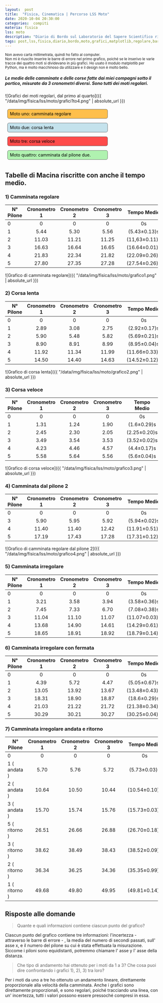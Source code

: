 ```yaml
---
layout:  post
title:  "Fisica, Cinematica | Percorso LSS Moto"
date: 2020-10-04 20:30:00
categories:  compiti
materia: fisica
lss: moto
description: "Diario di Bordo sul Laboratorio del Sapere Scientifico riguardante il moto. In questo post sono redatte tabelle e grafici contenenti misurazioni relative a tratti di corsa e camminata, ognuna scritta come media da tre cronometri diversi. Ci sono dei grafici per ogni moto regolare, con barre di errore. "
tags: post,lss,fisica,diario,bordo,moto,grafici,matplotlib,regolare,barre di errore,media
---
```

<sub> Non avevo carta millimetrata, quindi ho fatto al computer. </sub><br>
<sub> Non mi è riuscito inserire le barre di errore nel primo grafico, poiché se le inserivo le varie tracce dei quattro moti si dividevano in più grafici.  </sub>
<sub> Ho usato il modulo matplotlib  per Python, ma è molto macchinoso da utilizzare e il design non è molto bello.</sub>


##### Le medie delle camminate e delle corse fatte dai miei compagni sotto il portico, misurate da 3 cronometri diversi. Sono tutti dei moti regolari.

![Grafici dei moti regolari, dal primo al quarto]({{ "/data/img/fisica/lss/moto/grafici1to4.png" | absolute_url }})

<svg display="inline-block" float="left" width="345" height="45">
  <rect x="8" y="5" rx="5" ry="5" width="330" height="30" style="fill:orange;stroke:black;stroke-width:.9;opacity:0.7" />
  <text glyph-orientation-horizontal="90" x="16" y="25" fill="black">Moto uno: camminata regolare </text>
</svg>
<svg display="inline-block" float="left" width="345" height="45">
  <rect x="8" y="5" rx="5" ry="5" width="330" height="30" style="fill:lightblue;stroke:black;stroke-width:.9;opacity:0.7" />
  <text glyph-orientation-horizontal="90" x="16" y="25" fill="black">Moto due: corsa lenta </text>
</svg>
<svg display="inline-block" float="left" width="345" height="45">
  <rect x="8" y="5" rx="5" ry="5" width="330" height="30" style="fill:red;stroke:black;stroke-width:.9;opacity:0.7" />
  <text glyph-orientation-horizontal="90" x="16" y="25" fill="black">Moto tre: corsa veloce </text>
</svg>
<svg display="inline-block" float="left" width="345" height="45">
  <rect x="8" y="5" rx="5" ry="5" width="330" height="30" style="fill:lightgreen;stroke:black;stroke-width:.9;opacity:0.7" />
  <text glyph-orientation-horizontal="90" x="16" y="25" fill="black">Moto quattro: camminata dal pilone due. </text>
</svg>

## Tabelle di Macina riscritte con anche il tempo medio.


### 1) Camminata regolare


| N° Pilone | Cronometro 1 | Cronometro 2 | Cronometro 3 | Tempo Medio |
|---|:---:|:---:|:---:|:---:|
0|0|0|0|0s
1|5.44|5.30|5.56|(5.43±0.13)s
2|11.03|11.21|11.25|(11,63±0.11)s
3|16.63|16.64|16.65|(16.64±0.01)s
4|21.83|22.34|21.82|(22.09±0.26)s
5|27.80|27.35|27.28|(27.54±0.26)s

![Grafico di camminata regolare]({{ "/data/img/fisica/lss/moto/grafico1.png" | absolute_url }})


### 2) Corsa lenta

| N° Pilone | Cronometro 1 | Cronometro 2 | Cronometro 3 | Tempo Medio |
|---|:---:|:---:|:---:|:---:|
0|0|0|0|0s
1|2.89|3.08|2.75|(2.92±0.17)s
2|5.90|5.48|5.82|(5.69±0.21)s
3|8.90|8.91|8.99|(8.95±0.04)s
4|11.92|11.34|11.99|(11.66±0.33)s
5|14.50|14.40|14.63|(14.52±0.12)s

![Grafico di corsa lenta]({{ "/data/img/fisica/lss/moto/grafico2.png" | absolute_url }})

### 3) Corsa veloce

| N° Pilone | Cronometro 1 | Cronometro 2 | Cronometro 3 | Tempo Medio |
|---|:---:|:---:|:---:|:---:|
0|0|0|0|0s
1|1.31|1.24|1.90|(1.6±0.29)s
2|2.45|2.30|2.05|(2.25±0.20)s
3|3.49|3.54|3.53|(3.52±0.02)s
4|4.23|4.46|4.57|(4.4±0.17)s
5|5.58|5.64|5.56|(5.6±0.04)s

![Grafico di corsa veloce]({{ "/data/img/fisica/lss/moto/grafico3.png" | absolute_url }})


### 4)  Camminata dal pilone 2

| N° Pilone | Cronometro 1 | Cronometro 2 | Cronometro 3 | Tempo Medio |
|---|:---:|:---:|:---:|:---:|
0|0|0|0|0s
3|5.90|5.95|5.92|(5.94±0.02)s
4|11.40|11.40|12.42|(11.91±0.51)s
5|17.19|17.43|17.28|(17.31±0.12)s

[^1]: Not an Error, non è un errore, non ci sono dati.

![Grafico di camminata regolare dal pilone 2]({{ "/data/img/fisica/lss/moto/grafico4.png" | absolute_url }})


### 5)  Camminata irregolare

| N° Pilone | Cronometro 1 | Cronometro 2 | Cronometro 3 | Tempo Medio |
|---|:---:|:---:|:---:|:---:|
0|0|0|0|0s
1|3.21|3.58|3.94|(3.58±0.36)s
2|7.45|7.33|6.70|(7.08±0.38)s
3|11.04|11.10|11.07|(11.07±0.03)s
4|13.68|14.90|14.61|(14.29±0.61)s
5|18.65|18.91|18.92|(18.79±0.14)s

### 6) Camminata irregolare con fermata

| N° Pilone | Cronometro 1 | Cronometro 2 | Cronometro 3 | Tempo Medio |
|---|:---:|:---:|:---:|:---:|
0|0|0|0|0s
1|4.39|5.72|4.47|(5.05±0.67)s
2|13.05|13.92|13.67|(13.48±0.43)s
3|18.31|18.90|18.87|(18.6±0.29)s
4|21.03|21.22|21.72|(21.38±0.34)s
5|30.29|30.21|30.27|(30.25±0.04)s

### 7) Camminata irregolare andata e ritorno

| N° Pilone | Cronometro 1 | Cronometro 2 | Cronometro 3 | Tempo Medio |
|---|:---:|:---:|:---:|:---:|
0|0|0|0|0s
1 ( andata )|5.70|5.76|5.72|(5.73±0.03)s
2 ( andata )|10.64|10.50|10.44|(10.54±0.10)s
3 ( andata )|15.70|15.74|15.76|(15.73±0.03)s
5 ( ritorno )|26.51|26.66|26.88|(26.70±0.18)s
3 ( ritorno )|38.62|38.49|38.43|(38.52±0.09)s
2 ( ritorno )|36.34|36.25|34.36|(35.35±0.99)s
1 ( ritorno )|49.68|49.80|49.95|(49.81±0.14)s

## Risposte alle domande

> Quante e quali informazioni contiene ciascun punto del grafico?

Ciascun punto del grafico contiene tre informazioni: l'incertezza - attraverso le barre di errore - , la media del numero di secondi passati, sull' asse x, e il numero del pilone su cui è stata effettuata la misurazione. Siccome i piloni sono equidistanti, potremmo chiamare l' asse y l' asse della distanza.

>  Che tipo di andamento hai ottenuto per i moti da 1 a 3? Che cosa puoi dire confrontando i grafici 1), 2), 3) tra loro?

Per i moti da uno a tre ho ottenuto un andamento lineare, direttamente proporzionale alla velocità della camminata. Anche i grafici sono direttamente proporzionali, e sono regolari, poiché tracciando una linea, con un' incertezza, tutti i valori possono essere pressoché compresi in essa.


